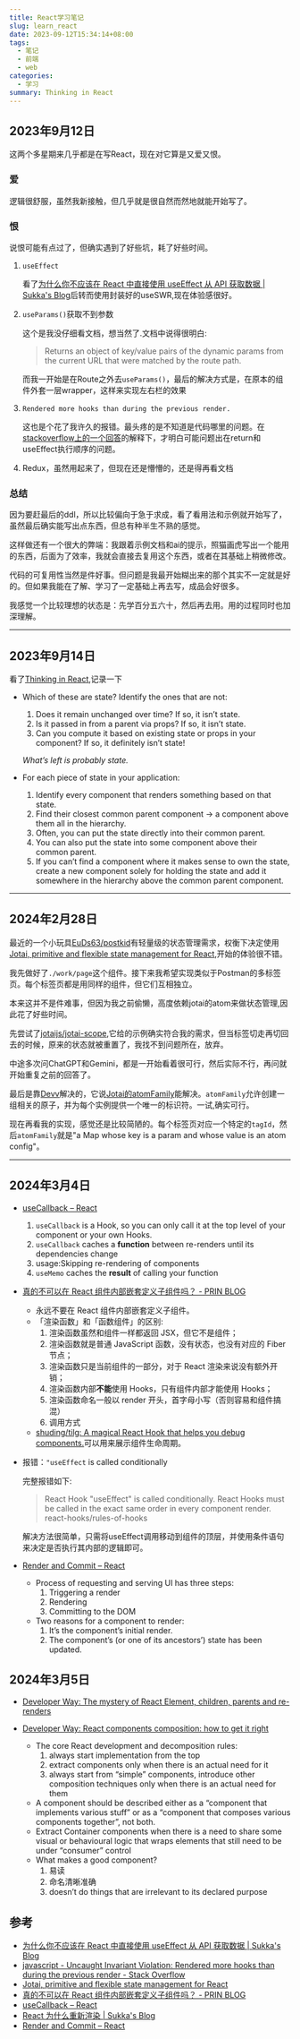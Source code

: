 ```yaml
---
title: React学习笔记
slug: learn_react
date: 2023-09-12T15:34:14+08:00
tags:
  - 笔记
  - 前端
  - web
categories:
  - 学习
summary: Thinking in React
--- 
```


## 2023年9月12日
这两个多星期来几乎都是在写React，现在对它算是又爱又恨。

### 爱

逻辑很舒服，虽然我新接触，但几乎就是很自然而然地就能开始写了。

### 恨
说恨可能有点过了，但确实遇到了好些坑，耗了好些时间。

1. `useEffect`

   看了[为什么你不应该在 React 中直接使用 useEffect 从 API 获取数据 | Sukka's Blog](https://blog.skk.moe/post/why-you-should-not-fetch-data-directly-in-use-effect/)后转而使用封装好的useSWR,现在体验感很好。

2. `useParams()`获取不到参数

   这个是我没仔细看文档，想当然了.文档中说得很明白:
   > Returns an object of key/value pairs of the dynamic params from the current URL that were matched by the route path.

   而我一开始是在Route之外去`useParams()`，最后的解决方式是，在原本的组件外套一层wrapper，这样来实现左右栏的效果
3. `Rendered more hooks than during the previous render.`

   这也是个花了我许久的报错。最头疼的是不知道是代码哪里的问题。在[stackoverflow上的一个回答](https://stackoverflow.com/questions/55622768/uncaught-invariant-violation-rendered-more-hooks-than-during-the-previous-rende)的解释下，才明白可能问题出在return和useEffect执行顺序的问题。

4. Redux，虽然用起来了，但现在还是懵懵的，还是得再看文档

### 总结
因为要赶最后的ddl，所以比较偏向于急于求成，看了看用法和示例就开始写了，虽然最后确实能写出点东西，但总有种半生不熟的感觉。

这样做还有一个很大的弊端：我跟着示例文档和ai的提示，照猫画虎写出一个能用的东西，后面为了效率，我就会直接去复用这个东西，或者在其基础上稍微修改。

代码的可复用性当然是件好事。但问题是我最开始糊出来的那个其实不一定就是好的。但如果我能在了解、学习了一定基础上再去写，成品会好很多。

我感觉一个比较理想的状态是：先学百分五六十，然后再去用。用的过程同时也加深理解。

---

## 2023年9月14日
看了[Thinking in React](https://react.dev/learn/thinking-in-react),记录一下

- Which of these are state? Identify the ones that are not:
  1. Does it remain unchanged over time? If so, it isn’t state.
  2. Is it passed in from a parent via props? If so, it isn’t state.
  3. Can you compute it based on existing state or props in your component? If so, it definitely isn’t state!

  *What’s left is probably state.*
- For each piece of state in your application:
   1. Identify every component that renders something based on that state.
   2. Find their closest common parent component -> a component above them all in the hierarchy.
   3. Often, you can put the state directly into their common parent.
   4. You can also put the state into some component above their common parent.
   5. If you can’t find a component where it makes sense to own the state, create a new component solely for holding the state and add it somewhere in the hierarchy above the common parent component.

---

## 2024年2月28日
最近的一个小玩具[EuDs63/postkid](https://github.com/EuDs63/postkid)有轻量级的状态管理需求，权衡下决定使用[Jotai, primitive and flexible state management for React](https://jotai.org/),开始的体验很不错。

我先做好了`./work/page`这个组件。接下来我希望实现类似于Postman的多标签页。每个标签页都是用同样的组件，但它们互相独立。

本来这并不是件难事，但因为我之前偷懒，高度依赖jotai的atom来做状态管理,因此花了好些时间。

先尝试了[jotaijs/jotai-scope](https://github.com/jotaijs/jotai-scope),它给的示例确实符合我的需求，但当标签切走再切回去的时候，原来的状态就被重置了，我找不到问题所在，放弃。

中途多次问ChatGPT和Gemini，都是一开始看着很可行，然后实际不行，再问就开始重复之前的回答了。

最后是靠[Devv](https://devv.ai/zh)解决的，它说[Jotai的atomFamily](https://jotai.org/docs/utilities/family)能解决。`atomFamily`允许创建一组相关的原子，并为每个实例提供一个唯一的标识符。一试,确实可行。

现在再看我的实现，感觉还是比较简陋的。每个标签页对应一个特定的`tagId`，然后`atomFamily`就是"a Map whose key is a param and whose value is an atom config"。

---

## 2024年3月4日
- [useCallback – React](https://react.dev/reference/react/useCallback)
   1. `useCallback` is a Hook, so you can only call it at the top level of your component or your own Hooks.
   2. `useCallback` caches a **function** between re-renders until its dependencies change
   3. usage:Skipping re-rendering of components
   4. `useMemo` caches the **result** of calling your function
- [真的不可以在 React 组件内部嵌套定义子组件吗？ - PRIN BLOG](https://prin.pw/react-unstable-nested-components/)
  - 永远不要在 React 组件内部嵌套定义子组件。
  - 「渲染函数」和「函数组件」的区别:
      1. 渲染函数虽然和组件一样都返回 JSX，但它不是组件；
      2. 渲染函数就是普通 JavaScript 函数，没有状态，也没有对应的 Fiber 节点；
      3. 渲染函数只是当前组件的一部分，对于 React 渲染来说没有额外开销；
      4. 渲染函数内部**不能**使用 Hooks，只有组件内部才能使用 Hooks；
      5. 渲染函数命名一般以 render 开头，首字母小写（否则容易和组件搞混）
      6. 调用方式
  - [shuding/tilg: A magical React Hook that helps you debug components.](https://github.com/shuding/tilg)可以用来展示组件生命周期。
- 报错：`"useEffect` is called conditionally
  
  完整报错如下:

  >React Hook "useEffect" is called conditionally. React Hooks must be called in the exact same order in every component render.  react-hooks/rules-of-hooks

  解决方法很简单，只需将useEffect调用移动到组件的顶层，并使用条件语句来决定是否执行其内部的逻辑即可。

- [Render and Commit – React](https://react.dev/learn/render-and-commit)
  - Process of requesting and serving UI has three steps:
    1. Triggering a render
    2. Rendering
    3. Committing to the DOM 
  - Two reasons for a component to render:
    1. It’s the component’s initial render.
    2. The component’s (or one of its ancestors’) state has been updated.

## 2024年3月5日
- [Developer Way: The mystery of React Element, children, parents and re-renders](https://www.developerway.com/posts/react-elements-children-parents) 

- [Developer Way: React components composition: how to get it right](https://www.developerway.com/posts/components-composition-how-to-get-it-right)
  - The core React development and decomposition rules:
    1. always start implementation from the top
    2. extract components only when there is an actual need for it
    3. always start from “simple” components, introduce other composition techniques only when there is an actual need for them
  - A component should be described either as a “component that implements various stuff” or as a “component that composes various components together”, not both.
  - Extract Container components when there is a need to share some visual or behavioural logic that wraps elements that still need to be under “consumer” control
  - What makes a good component?
    1. 易读
    2. 命名清晰准确
    3.  doesn’t do things that are irrelevant to its declared purpose



## 参考
- [为什么你不应该在 React 中直接使用 useEffect 从 API 获取数据 | Sukka's Blog](https://blog.skk.moe/post/why-you-should-not-fetch-data-directly-in-use-effect/)
- [javascript - Uncaught Invariant Violation: Rendered more hooks than during the previous render - Stack Overflow](https://stackoverflow.com/questions/55622768/uncaught-invariant-violation-rendered-more-hooks-than-during-the-previous-rende)
- [Jotai, primitive and flexible state management for React](https://jotai.org/)
- [真的不可以在 React 组件内部嵌套定义子组件吗？ - PRIN BLOG](https://prin.pw/react-unstable-nested-components/)
- [useCallback – React](https://react.dev/reference/react/useCallback)
- [React 为什么重新渲染 | Sukka's Blog](https://blog.skk.moe/post/react-re-renders-101/)
- [Render and Commit – React](https://react.dev/learn/render-and-commit)